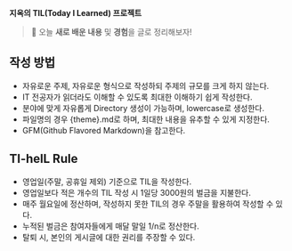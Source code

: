 **지옥의 TIL(Today I Learned) 프로젝트**

> 📆 오늘 **새로 배운 내용** 및 **경험**을 글로 정리해보자!

## **작성 방법**

- 자유로운 주제, 자유로운 형식으로 작성하되 주제의 규모를 크게 하지 않는다.
- IT 전공자가 읽더라도 이해할 수 있도록 최대한 이해하기 쉽게 작성한다.
- 분야에 맞게 자유롭게 Directory 생성이 가능하며, lowercase로 생성한다.
- 파일명의 경우 {theme}.md로 하며, 최대한 내용을 유추할 수 있게 지정한다.
- GFM(Github Flavored Markdown)을 참고한다.

## **TI-helL Rule**

- 영업일(주말, 공휴일 제외) 기준으로 TIL을 작성한다.
- 영업일보다 적은 개수의 TIL 작성 시 1일당 3000원의 벌금을 지불한다.
- 매주 월요일에 정산하며, 작성하지 못한 TIL의 경우 주말을 활용하여 작성할 수 있다.
- 누적된 벌금은 참여자들에게 매달 말일 1/n로 정산한다.
- 탈퇴 시, 본인의 게시글에 대한 권리를 주장할 수 있다.
